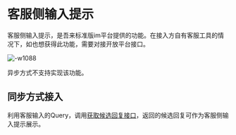 # 客服侧输入提示
客服侧输入提示，是吾来标准版im平台提供的功能。在接入方自有客服工具的情况下，如也想获得此功能，需要对接开放平台接口。

![-w1088](http://pcufcif6r.bkt.clouddn.com/15334004125612.jpg)

异步方式不支持实现该功能。

## 同步方式接入
利用客服输入的Query，调用[获取候选回复接口](http://openapi.wul.ai/1.3.0/docs#operation/MessageRoute)，返回的候选回复可作为客服侧输入提示展示。